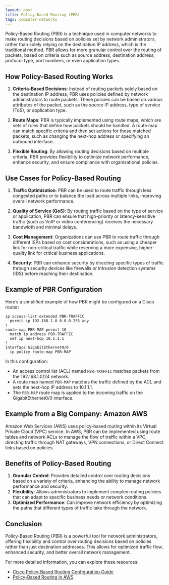 ```yaml
---
layout: post
title: Policy-Based Routing (PBR)
tags: computer-networks 
---
```


Policy-Based Routing (PBR) is a technique used in computer networks to make routing decisions based on policies set by network administrators, rather than solely relying on the destination IP address, which is the traditional method. PBR allows for more granular control over the routing of packets, based on criteria such as source address, destination address, protocol type, port numbers, or even application types.

## How Policy-Based Routing Works

1. **Criteria-Based Decisions**: Instead of routing packets solely based on the destination IP address, PBR uses policies defined by network administrators to route packets. These policies can be based on various attributes of the packet, such as the source IP address, type of service (ToS), or application type.

2. **Route Maps**: PBR is typically implemented using route maps, which are sets of rules that define how packets should be handled. A route map can match specific criteria and then set actions for those matched packets, such as changing the next-hop address or specifying an outbound interface.

3. **Flexible Routing**: By allowing routing decisions based on multiple criteria, PBR provides flexibility to optimize network performance, enhance security, and ensure compliance with organizational policies.

## Use Cases for Policy-Based Routing

1. **Traffic Optimization**: PBR can be used to route traffic through less congested paths or to balance the load across multiple links, improving overall network performance.

2. **Quality of Service (QoS)**: By routing traffic based on the type of service or application, PBR can ensure that high-priority or latency-sensitive traffic (such as VoIP or video conferencing) receives the necessary bandwidth and minimal delays.

3. **Cost Management**: Organizations can use PBR to route traffic through different ISPs based on cost considerations, such as using a cheaper link for non-critical traffic while reserving a more expensive, higher-quality link for critical business applications.

4. **Security**: PBR can enhance security by directing specific types of traffic through security devices like firewalls or intrusion detection systems (IDS) before reaching their destination.

## Example of PBR Configuration

Here’s a simplified example of how PBR might be configured on a Cisco router:

```cisco
ip access-list extended PBR-TRAFFIC
  permit ip 192.168.1.0 0.0.0.255 any
!
route-map PBR-MAP permit 10
  match ip address PBR-TRAFFIC
  set ip next-hop 10.1.1.1
!
interface GigabitEthernet0/0
  ip policy route-map PBR-MAP
```

In this configuration:
- An access control list (ACL) named `PBR-TRAFFIC` matches packets from the 192.168.1.0/24 network.
- A route map named `PBR-MAP` matches the traffic defined by the ACL and sets the next-hop IP address to 10.1.1.1.
- The `PBR-MAP` route map is applied to the incoming traffic on the GigabitEthernet0/0 interface.

## Example from a Big Company: Amazon AWS

Amazon Web Services (AWS) uses policy-based routing within its Virtual Private Cloud (VPC) service. In AWS, PBR can be implemented using route tables and network ACLs to manage the flow of traffic within a VPC, directing traffic through NAT gateways, VPN connections, or Direct Connect links based on policies.

## Benefits of Policy-Based Routing

1. **Granular Control**: Provides detailed control over routing decisions based on a variety of criteria, enhancing the ability to manage network performance and security.
2. **Flexibility**: Allows administrators to implement complex routing policies that can adapt to specific business needs or network conditions.
3. **Optimized Performance**: Can improve network efficiency by optimizing the paths that different types of traffic take through the network.

## Conclusion

Policy-Based Routing (PBR) is a powerful tool for network administrators, offering flexibility and control over routing decisions based on policies rather than just destination addresses. This allows for optimized traffic flow, enhanced security, and better overall network management.

For more detailed information, you can explore these resources:
- [Cisco Policy-Based Routing Configuration Guide](https://www.cisco.com/c/en/us/td/docs/ios-xml/ios/iproute_pbr/configuration/15-mt/irp-15-mt-book/irp-pbr.html)
- [Policy-Based Routing in AWS](https://docs.aws.amazon.com/vpc/latest/userguide/VPC_Route_Tables.html#RouteTables_PolicyBased)

